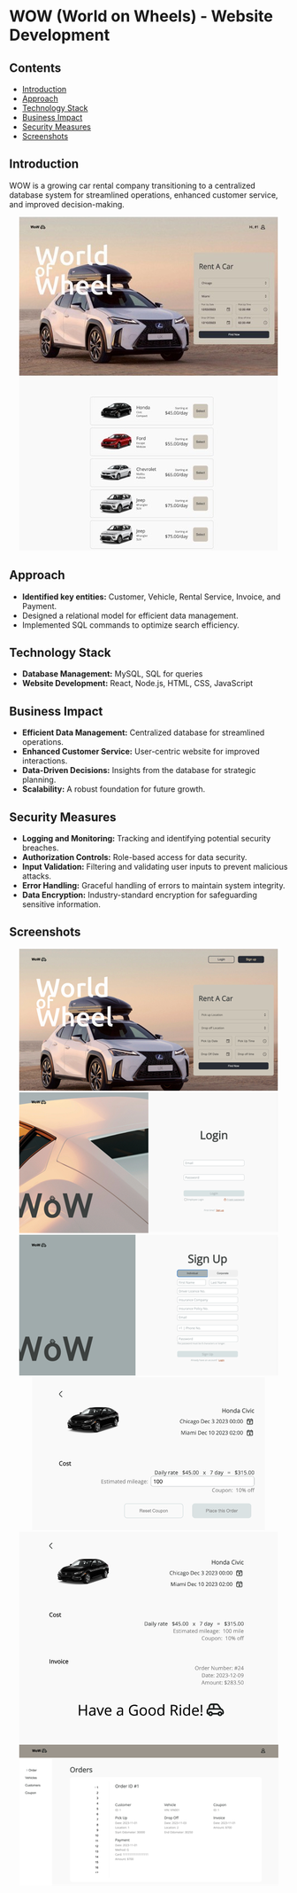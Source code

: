 # WOW (World on Wheels) - Website Development

## Contents

- <a href="#introduction">Introduction</a>
- <a href="#approach">Approach</a>
- <a href="#technology-stack">Technology Stack</a>
- <a href="#business-impact">Business Impact</a>
- <a href="#security-measures">Security Measures</a>
- <a href="#screenshots">Screenshots</a>


## Introduction

WOW is a growing car rental company transitioning to a centralized database system for streamlined operations, enhanced customer service, and improved decision-making.

<p align="center">
<img src="image/landing.jpg"/>
</p>


## Approach

- **Identified key entities:** Customer, Vehicle, Rental Service, Invoice, and Payment.
- Designed a relational model for efficient data management.
- Implemented SQL commands to optimize search efficiency.

## Technology Stack

- **Database Management:** MySQL, SQL for queries
- **Website Development:** React, Node.js, HTML, CSS, JavaScript

## Business Impact

- **Efficient Data Management:** Centralized database for streamlined operations.
- **Enhanced Customer Service:** User-centric website for improved interactions.
- **Data-Driven Decisions:** Insights from the database for strategic planning.
- **Scalability:** A robust foundation for future growth.

## Security Measures

- **Logging and Monitoring:** Tracking and identifying potential security breaches.
- **Authorization Controls:** Role-based access for data security.
- **Input Validation:** Filtering and validating user inputs to prevent malicious attacks.
- **Error Handling:** Graceful handling of errors to maintain system integrity.
- **Data Encryption:** Industry-standard encryption for safeguarding sensitive information.

## Screenshots

<p align="center">
  <img src="image/home.png"/>
  <img src="image/login.png"/>
  <img src="image/sign up.png"/>
  <img src="image/fee.png"/>
  <img src="image/complete.png"/>
  <img src="image/manage.png"/>
</p>
